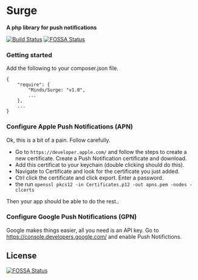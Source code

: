 # Surge
__A php library for push notifications__

[![Build Status](https://magnum.travis-ci.com/Minds/Surge.svg?token=vHzWaxguqXbJqkudCFTn&branch=master)](https://magnum.travis-ci.com/Minds/Surge)
[![FOSSA Status](https://app.fossa.io/api/projects/git%2Bgithub.com%2FHartmarken%2FSurge.svg?type=shield)](https://app.fossa.io/projects/git%2Bgithub.com%2FHartmarken%2FSurge?ref=badge_shield)

### Getting started

Add the following to your composer.json file.

````
{
    "require": {
        "Minds/Surge: "v1.0",
        ...
    },
    ...
}
````

### Configure Apple Push Notifications (APN)

Ok, this is a bit of a pain. Follow carefully. 

- Go to `https://developer.apple.com/` and follow the steps to create a new certificate. Create a Push Notification certificate and download.
- Add this certificat to your keychain (double clicking should do this). 
- Navigate to Certificate and look for the certificate you just added.
- Ctrl click the certificate and click export. Enter a password.
- the run `openssl pkcs12 -in Certificates.p12 -out apns.pem -nodes -clcerts`

Then your app should be able to do the rest..


### Configure Google Push Notifications (GPN)

Google makes things easier, all you need is an API key. Go to https://console.developers.google.com/ and enable Push Notifictions.


## License
[![FOSSA Status](https://app.fossa.io/api/projects/git%2Bgithub.com%2FHartmarken%2FSurge.svg?type=large)](https://app.fossa.io/projects/git%2Bgithub.com%2FHartmarken%2FSurge?ref=badge_large)